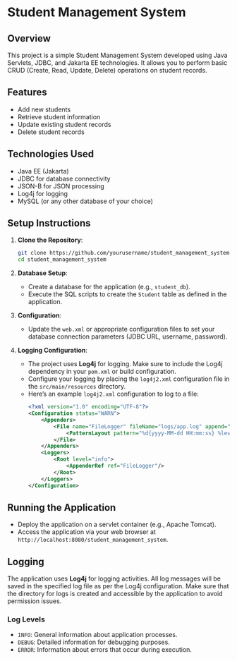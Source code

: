 # Student Management System

## Overview

This project is a simple Student Management System developed using Java Servlets, JDBC, and Jakarta EE technologies. It allows you to perform basic CRUD (Create, Read, Update, Delete) operations on student records. 

## Features

- Add new students
- Retrieve student information
- Update existing student records
- Delete student records

## Technologies Used

- Java EE (Jakarta)
- JDBC for database connectivity
- JSON-B for JSON processing
- Log4j for logging
- MySQL (or any other database of your choice)

## Setup Instructions

1. **Clone the Repository**:
   ```bash
   git clone https://github.com/yourusername/student_management_system.git
   cd student_management_system
   ```

2. **Database Setup**:
   - Create a database for the application (e.g., `student_db`).
   - Execute the SQL scripts to create the `Student` table as defined in the application.

3. **Configuration**:
   - Update the `web.xml` or appropriate configuration files to set your database connection parameters (JDBC URL, username, password).

4. **Logging Configuration**:
   - The project uses **Log4j** for logging. Make sure to include the Log4j dependency in your `pom.xml` or build configuration.
   - Configure your logging by placing the `log4j2.xml` configuration file in the `src/main/resources` directory. 
   - Here’s an example `log4j2.xml` configuration to log to a file:
     ```xml
     <?xml version="1.0" encoding="UTF-8"?>
     <Configuration status="WARN">
         <Appenders>
             <File name="FileLogger" fileName="logs/app.log" append="true">
                 <PatternLayout pattern="%d{yyyy-MM-dd HH:mm:ss} %level %logger{36} - %msg%n"/>
             </File>
         </Appenders>
         <Loggers>
             <Root level="info">
                 <AppenderRef ref="FileLogger"/>
             </Root>
         </Loggers>
     </Configuration>
     ```

## Running the Application

- Deploy the application on a servlet container (e.g., Apache Tomcat).
- Access the application via your web browser at `http://localhost:8080/student_management_system`.

## Logging

The application uses **Log4j** for logging activities. All log messages will be saved in the specified log file as per the Log4j configuration. Make sure that the directory for logs is created and accessible by the application to avoid permission issues.

### Log Levels

- `INFO`: General information about application processes.
- `DEBUG`: Detailed information for debugging purposes.
- `ERROR`: Information about errors that occur during execution.
